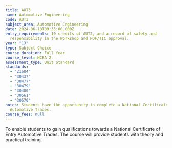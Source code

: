 ```yaml
---
title: AUT3
name: Automotive Engineering
code: AUT3
subject_area: Automotive Engineering
date: 2024-06-18T09:35:00.000Z
entry_requirements: 10 credits of AUT2, and a record of safety and
  responsibility in the Workshop and HOF/TIC approval.
year: "13"
type: Subject Choice
course_duration: Full Year
course_level: NCEA 2
assessment_type: Unit Standard
standards:
  - "21684"
  - "30437"
  - "30477"
  - "30479"
  - "30480"
  - "30561"
  - "30570"
notes: Students have the opportunity to complete a National Certificate of Entry
  Automotive Trades.
course_fees: null
---
```

To enable students to gain qualifications towards a National Certificate of Entry Automotive Trades. The course will provide students with theory and practical training.
